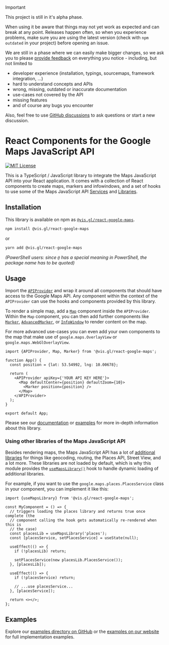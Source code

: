 > [!IMPORTANT]
> This project is still in it's alpha phase.
>
> When using it be aware that things may not yet work as expected and can
> break at any point. Releases happen often, so when you experience problems,
> make sure you are using the latest version (check with `npm outdated` in
> your project) before opening an issue.
>
> We are still in a phase where we can easily make bigger changes, so we ask
> you to please [provide feedback](https://github.com/visgl/react-google-maps/issues/new)
> on everything you notice - including, but not limited to
>
> - developer experience (installation, typings, sourcemaps, framework integration, ...)
> - hard to understand concepts and APIs
> - wrong, missing, outdated or inaccurate documentation
> - use-cases not covered by the API
> - missing features
> - and of course any bugs you encounter
>
> Also, feel free to use [GitHub discussions](https://github.com/visgl/react-google-maps/discussions) to ask questions or start a new
> discussion.

# React Components for the Google Maps JavaScript API

[![MIT License](https://img.shields.io/badge/license-MIT-green.svg)](https://github.com/visgl/react-google-maps/tree/main/LICENSE)

This is a TypeScript / JavaScript library to integrate the Maps JavaScript API
into your React application.
It comes with a collection of React components to create maps, markers and
infowindows, and a set of hooks to use some of the Maps JavaScript API
[Services][gmp-services] and [Libraries][gmp-libraries].

## Installation

This library is available on npm as [`@vis.gl/react-google-maps`][npm-package].

```sh
npm install @vis.gl/react-google-maps
```

or

```sh
yarn add @vis.gl/react-google-maps
```

_(PowerShell users: since `@` has a special meaning in PowerShell, the
package name has to be quoted)_

## Usage

Import the [`APIProvider`][api-provider] and wrap it around all components that should have
access to the Google Maps API.
Any component within the context of the `APIProvider` can use the hooks and
components provided by this library.

To render a simple map, add a [`Map`][api-map] component inside the `APIProvider`.
Within the `Map` component, you can then add further components like
[`Marker`][api-marker], [`AdvancedMarker`][api-adv-marker], or
[`InfoWindow`][api-infowindow] to render content on the map.

For more advanced use-cases you can even add your own components to the map
that make use of `google.maps.OverlayView` or `google.maps.WebGlOverlayView`.

```tsx
import {APIProvider, Map, Marker} from '@vis.gl/react-google-maps';

function App() {
  const position = {lat: 53.54992, lng: 10.00678};

  return (
    <APIProvider apiKey={'YOUR API KEY HERE'}>
      <Map defaultCenter={position} defaultZoom={10}>
        <Marker position={position} />
      </Map>
    </APIProvider>
  );
}

export default App;
```

Please see our [documentation][docs] or [examples][] for more in-depth information
about this library.

### Using other libraries of the Maps JavaScript API

Besides rendering maps, the Maps JavaScript API has a lot of
[additional libraries][gmp-libraries] for things like geocoding, routing, the
Places API, Street View, and a lot more.
These libraries are not loaded by default, which is why this module provides
the [`useMapsLibrary()`][api-use-lib] hook to handle dynamic loading of
additional libraries.

For example, if you want to use the `google.maps.places.PlacesService` class in
your component, you can implement it like this:

```tsx
import {useMapsLibrary} from '@vis.gl/react-google-maps';

const MyComponent = () => {
  // triggers loading the places library and returns true once complete (the
  // component calling the hook gets automatically re-rendered when this is
  // the case)
  const placesLib = useMapsLibrary('places');
  const [placesService, setPlacesService] = useState(null);

  useEffect(() => {
    if (!placesLib) return;

    setPlacesService(new placesLib.PlacesService());
  }, [placesLib]);

  useEffect(() => {
    if (!placesService) return;

    // ...use placesService...
  }, [placesService]);

  return <></>;
};
```

## Examples

Explore our [examples directory on GitHub](./examples) or the
[examples on our website][examples] for full implementation examples.

[api-provider]: https://visgl.github.io/react-google-maps/docs/api-reference/components/api-provider
[api-map]: https://visgl.github.io/react-google-maps/docs/api-reference/components/map
[api-marker]: https://visgl.github.io/react-google-maps/docs/api-reference/components/marker
[api-adv-marker]: https://visgl.github.io/react-google-maps/docs/api-reference/components/advanced-marker
[api-infowindow]: https://visgl.github.io/react-google-maps/docs/api-reference/components/info-window
[api-use-lib]: https://visgl.github.io/react-google-maps/docs/api-reference/hooks/use-maps-library
[docs]: https://visgl.github.io/react-google-maps/docs/
[examples]: https://visgl.github.io/react-google-maps/examples
[gmp-services]: https://developers.google.com/maps/documentation/javascript#services
[gmp-libraries]: https://developers.google.com/maps/documentation/javascript/libraries
[npm-package]: https://www.npmjs.com/package/@vis.gl/react-google-maps
